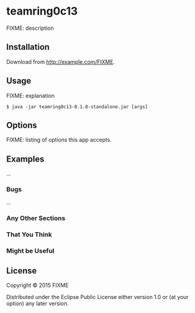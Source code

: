 # teamring0c13

FIXME: description

## Installation

Download from http://example.com/FIXME.

## Usage

FIXME: explanation

    $ java -jar teamring0c13-0.1.0-standalone.jar [args]

## Options

FIXME: listing of options this app accepts.

## Examples

...

### Bugs

...

### Any Other Sections
### That You Think
### Might be Useful

## License

Copyright © 2015 FIXME

Distributed under the Eclipse Public License either version 1.0 or (at
your option) any later version.
